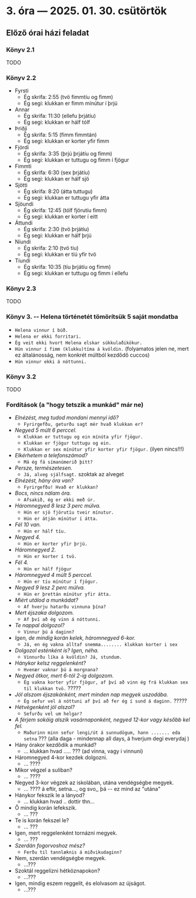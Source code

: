 # 3. óra — 2025. 01. 30. csütörtök

## Előző órai házi feladat

### Könyv 2.1

TODO

### Könyv 2.2

- Fyrsti
  - Ég skrifa: 2:55 (tvö fimmtíu og fimm)
  - Ég segi: klukkan er fimm mínútur í þrjú
- Annar
  - Ég skrifa: 11:30 (ellefu þrjátíu)
  - Ég segi: klukkan er hálf tólf
- Þriðji
  - Ég skrifa: 5:15 (fimm fimmtán)
  - Ég segi: klukkan er korter yfir fimm
- Fjórdi
  - Ég skrifa: 3:35 (þrjú þrjátíu og fimm)
  - Ég segi: klukkan er tuttugu og fimm í fjögur
- Fimmti
  - Ég skrifa: 6:30 (sex þrjátíu)
  - Ég segi: klukkan er hálf sjö
- Sjötti
  - Ég skrifa: 8:20 (átta tuttugu)
  - Ég segi: klukkan er tuttugu yfir átta
- Sjöundi
  - Ég skrifa: 12:45 (tólf fjörutíu fimm)
  - Ég segi: klukkan er korter í eitt
- Áttundi
  - Ég skrifa: 2:30 (tvö þrjátíu)
  - Ég segi: klukkan er hálf þrjú
- Níundi
  - Ég skrifa: 2:10 (tvö tíu)
  - Ég segi: klukkan er tíú yfir tvö
- Tíundi
  - Ég skrifa: 10:35 (tíu þrjátíu og fimm)
  - Ég segi: klukkan er tuttugu og fimm í ellefu

### Könyv 2.3

TODO

### Könyv 3. -- Helena történetét tömörítsük 5 saját mondatba

- `Helena vinnur í búð.`
- `Helena er ekki forritari.`
- `Ég veit ekki hvort Helena elskar súkkulaðikökur.`
- `Hún vinnur í fimm (klukku)tíma á kvöldin.` (folyamatos jelen ne, mert ez általánosság, nem konkrét múltból kezdődő cuccos)
- `Hún vinnur ekki á nóttunni.`

### Könyv 3.2

TODO

### Fordítások (a "hogy tetszik a munkád" már ne)

- _Elnézést, meg tudod mondani mennyi idő?_
  - `Fyrirgefðu, geturðu sagt mér hvað klukkan er?`
- _Negyed 5 múlt 6 perccel._
  - `Klukkan er tuttugu og ein mínúta yfir fjögur.`
  - `Klukkan er fjögur tuttugu og ein.`
  - `Klukkan er sex mínútur yfir korter yfir fjögur.` (ilyen nincs!!!)
- _Elkérhetem a telefonszámod?_
  - `Má ég fá símanúmerið þitt?`
- _Persze, természetesen._
  - `Já, alveg sjálfsagt.` szoktak az alveget
- _Elnézést, hány óra van?_
  - `Fyrirgefðu! Hvað er klukkan?`
- _Bocs, nincs nálam óra._
  - `Afsakið, ég er ekki með úr.`
- _Háromnegyed 8 lesz 3 perc múlva._
  - `Hún er sjö fjörutíu tveir mínutur.`
  - `Hún er átján mínútur í átta.`
- _Fél 10 van._
  - `Hún er hálf tíu.`
- _Negyed 4._
  - `Hún er korter yfir þrjú.`
- _Háromnegyed 2._
  - `Hún er korter í tvö.`
- _Fél 4._
  - `Hún er hálf fjögur`
- _Háromnegyed 4 múlt 5 perccel._
  - `Hún er tíu mínútur í fjögur.`
- _Negyed 9 lesz 2 perc múlva._
  - `Hún er þrettán mínútur yfir átta.`
- _Miért utálod a munkádat?_
  - `Af hverju hatarðu vinnuna þína?`
- _Mert éjszaka dolgozom._
  - `Af því að ég vinn á nóttunni.`
- _Te nappal dolgozol?_
  - `Vinnur þú á daginn?`
- _Igen, de mindig korán kelek, háromnegyed 6-kor._
  - `Já, en ég vakna alltaf snemma........ klukkan korter i sex`
- _Dolgozol esténként is? Igen, néha._
  - `Vinnurðu líka á kvöldin? Já, stundum.`
- _Hánykor kelsz reggelenként?_
  - `Hvenær vaknar þú á morgnana?`
- _Negyed ötkor, mert 6-tól 2-ig dolgozom._
  - `Ég vakna korter yfir fjögur, af því að vinn ég frá klukkan sex til klukkan tvö.` ?????
- _Jól alszom éjszakánként, mert minden nap megyek uszodába._
  - `Ég sefur vel á nóttuni af því að fer ég í sund á daginn.` ?????
- _Hétvégenként jól alszol?_
  - `Sefurðu vel um helgar?`
- _A férjem sokáig alszik vasárnaponként, negyed 12-kor vagy később kel fel._
  - `Maðurinn minn sefur lengi/út á sunnudögum, hann ....... eda setna` ??? (alla daga - mindennap all days, á hverjum degi everydaj )
- Hány órakor kezdődik a munkád?
  - ... klukkan hvad ..... ??? (ad vinna, vagy i vinnuni)
- Háromnegyed 4-kor kezdek dolgozni.
  - ... ????
- Mikor végzel a suliban?
  - ... ????
- Negyed 3-kor végzek az iskolában, utána vendégségbe megyek.
  - ... ???? á eftir, setna..., og svo,, þá -- ez mind az "utána"
- Hánykor fekszik le a lányod?
  - ... klukkan hvad .. dottir thn... 
- Ő mindig korán lefekszik.
  - ... ???
- Te is korán fekszel le?
  - ... ???
- Igen, mert reggelenként tornázni megyek.
  - ... ???
- _Szerdán fogorvoshoz mész?_
  - `Ferðu til tannlæknis á miðvikudaginn?`
- Nem, szerdán vendégségbe megyek.
  - ...???
- Szoktál reggelizni hétköznapokon?
  - ...???
- Igen, mindig eszem reggelit, és elolvasom az újságot.
  - ...???
